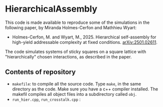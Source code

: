 # HierarchicalAssembly

This code is made available to reproduce some of the simulations in the following paper, by Miranda Holmes-Cerfon and Mathhieu Wyart: 

* Holmes-Cerfon, M. and Wyart, M., 2025. Hierarchical self-assembly for high-yield addressable complexity at fixed conditions.  [arXiv:2501.02611](https://arxiv.org/abs/2501.02611).

The code simulates systems of sticky squares on a square lattice with "hierarchically" chosen interactions, as described in the paper. 

## Contents of repository

* `makefile`: to compile all the source code. Type `make`, in the same directory as the code. Make sure you have a c++ compiler installed. The makefil compiles all object files into a subdirectory called `obj`. 
* `run_hier.cpp`, `run_crosstalk.cpp` : 


